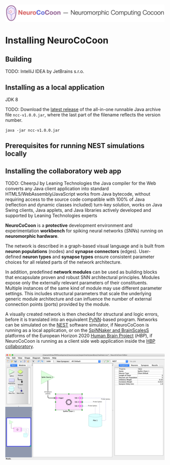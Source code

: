 ![NeuroCoCoon - Neuromorphic Computing CoCoon](assets/ncc_title_full.png)

# Installing NeuroCoCoon

## Building

TODO: IntelliJ IDEA by JetBrains s.r.o.

## Installing as a local application

JDK 8

TODO: Download the [latest release][NCC-Release] of the all-in-one runnable Java archive file `ncc-v1.0.0.jar`,
where the last part of the filename reflects the version number.

`java -jar ncc-v1.0.0.jar`

## Prerequisites for running NEST simulations locally

## Installing the collaboratory web app

TODO: CheerpJ by Leaning Technologies
the Java compiler for the Web
converts any Java client application into standard HTML5/WebAssembly/JavaScript
works from Java bytecode, without requiring access to the source code
compatible with 100% of Java (reflection and dynamic classes included)
turn-key solution, works on Java Swing clients, Java applets, and Java libraries
actively developed and supported by Leaning Technologies experts

**NeuroCoCoon** is a **protective** development environment and experimentation **workbench** for
spiking neural networks (*SNN*s) running on **neuromorphic hardware**.

The network is described in a graph-based visual language and is built from **neuron populations** (nodes) and **synapse
connectors** (edges). User-defined **neuron types** and **synapse types** ensure consistent parameter choices for all
related parts of the network architecture.

In addition, predefined **network modules** can be used as building blocks that encapsulate proven and robust
SNN architectural principles. Modules expose only the externally relevant parameters of their constituents.
Multiple instances of the same kind of module may use different parameter settings. This includes structural parameters
that scale the underlying generic module architecture and can influence the number of external connection points
(ports) provided by the module.

A visually created network is then checked for structural and logic errors, before it is translated into
an equivalent [PyNN][PyNN]-based program. Networks can be simulated on the [NEST][NEST] software simulator,
if NeuroCoCoon is running as a local application, or on the [SpiNNaker and BrainScalesS][HBP-NMC] platforms of the
European Horizon 2020 [Human Brain Project][HBP] (*HBP*), if NeuroCoCoon is running as a client side web application inside
the [HBP collaboratory][HBP-Collab].

![Editing a small network containing an instance of the Synfire Chain module](assets/editor_window_chaintest_raw.png)

[NCC-Release]: https://github.com/hbp-unibi/NeuroCoCoon/releases
[IntelliJ]: https://www.jetbrains.com/idea/
[OpenJDK]: https://openjdk.java.net/install/
[Oracle]: https://www.oracle.com/java/technologies/javase-downloads.html
[CheerpJ]: https://www.leaningtech.com/pages/cheerpj.html
[PyNN]: https://neuralensemble.org/PyNN
[NEST]: https://www.nest-initiative.org
[HBP]: https://www.humanbrainproject.eu
[HBP-NMC]: https://www.humanbrainproject.eu/en/silicon-brains/neuromorphic-computing-platform/
[HBP-Collab]: https://collab.humanbrainproject.eu/

